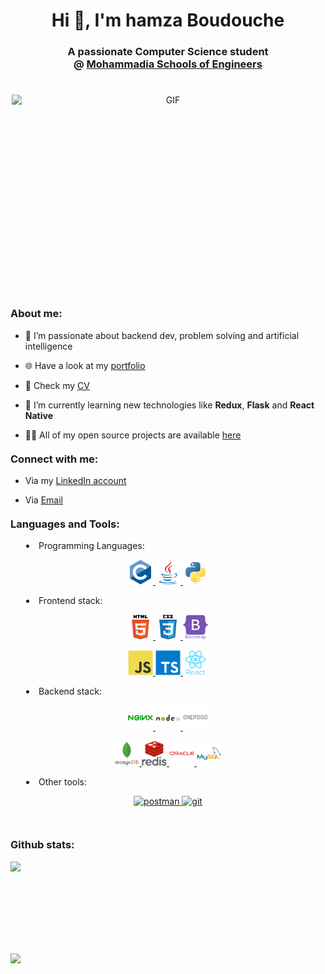 <h1 align="center">Hi 👋, I'm hamza Boudouche</h1>
<h3 align="center">A passionate Computer Science student <br> @ <a href="https://www.emi.ac.ma/">Mohammadia Schools of Engineers</a></h3>
<h1></h1>
<p align="center">
<img align="center" alt="GIF" src="https://cdn.dribbble.com/users/1059583/screenshots/4171367/coding-freak.gif" width="500" height="320" style="  display: block; margin-left: auto;margin-right: auto;"/>
</p>
<h3 align="left" style="margin-top: 20px;">About me:</h3>

- 🔭 I’m passionate about backend dev, problem solving and artificial intelligence

- 🌐 Have a look at my [portfolio](https://hboudouche.netlify.com)

- 📄 Check my [CV](https://drive.google.com/file/d/1DWyT5YOb0F-x8tNrgyHzrWehpgdsMTlV/view?usp=sharing)

- 🌱 I’m currently learning new technologies like **Redux**, **Flask** and **React Native**

- 👨‍💻 All of my open source projects are available [here](https://github.com/hamza-boudouche?tab=repositories)

<h3 align="left" style="margin-top: 20px;">Connect with me:</h3>

- Via my [LinkedIn account](https://www.linkedin.com/in/hamza-boudouche-052b53167/)

- Via <a href = "mailto: boudouche.hamza.11@gmail.com">Email</a>

<h3 align="left" style="margin-top: 20px;">Languages and Tools:</h3>
<p >
	<li style="margin-left: 25px;"> Programming Languages: </li>
  <p align="center">
      	<a href="https://www.cprogramming.com/" target="_blank"> <img src="https://raw.githubusercontent.com/devicons/devicon/master/icons/c/c-original.svg" alt="c" width="40" height="40"/> </a>
      	<a href="https://www.java.com" target="_blank"> <img src="https://raw.githubusercontent.com/devicons/devicon/master/icons/java/java-original.svg" alt="java" width="40" height="40"/> </a>
      	<a href="https://www.python.org" target="_blank"> <img src="https://raw.githubusercontent.com/devicons/devicon/master/icons/python/python-original.svg" alt="python" width="40" height="40"/> </a>
      </p>
			<li style="margin-left: 25px;"> Frontend stack: </li>
      <p align="center">
      	<a href="https://www.w3.org/html/" target="_blank"> <img src="https://raw.githubusercontent.com/devicons/devicon/master/icons/html5/html5-original-wordmark.svg" alt="html5" width="40" height="40"/> </a>
      	<a href="https://www.w3schools.com/css/" target="_blank"> <img src="https://raw.githubusercontent.com/devicons/devicon/master/icons/css3/css3-original-wordmark.svg" alt="css3" width="40" height="40"/> </a>
      	 <a href="https://getbootstrap.com" target="_blank"> <img src="https://raw.githubusercontent.com/devicons/devicon/master/icons/bootstrap/bootstrap-plain-wordmark.svg" alt="bootstrap" width="40" height="40"/> </a>
      <p align="center">
      <a href="https://developer.mozilla.org/en-US/docs/Web/JavaScript" target="_blank"> <img src="https://raw.githubusercontent.com/devicons/devicon/master/icons/javascript/javascript-original.svg" alt="javascript" width="40" height="40"/> </a>
      	 <a href="https://www.typescriptlang.org/" target="_blank"> <img src="https://raw.githubusercontent.com/devicons/devicon/master/icons/typescript/typescript-original.svg" alt="typescript" width="40" height="40"/> </a>
      	 <a href="https://reactjs.org/" target="_blank"> <img src="https://raw.githubusercontent.com/devicons/devicon/master/icons/react/react-original-wordmark.svg" alt="react" width="40" height="40"/> </a>
  <li style="margin-left: 25px;"> Backend stack: </li>    
			<p align="center">
      	  <a href="https://www.nginx.com" target="_blank"> <img src="https://raw.githubusercontent.com/devicons/devicon/master/icons/nginx/nginx-original.svg" alt="nginx" width="40" height="40"/> </a> <a href="https://nodejs.org" target="_blank"> <img src="https://raw.githubusercontent.com/devicons/devicon/master/icons/nodejs/nodejs-original-wordmark.svg" alt="nodejs" width="40" height="40"/> </a>
					<a href="https://expressjs.com" target="_blank"> <img src="https://raw.githubusercontent.com/devicons/devicon/master/icons/express/express-original-wordmark.svg" alt="express" width="40" height="40"/> </a>
					<p align="center">
					 <a href="https://www.mongodb.com/" target="_blank"> <img src="https://raw.githubusercontent.com/devicons/devicon/master/icons/mongodb/mongodb-original-wordmark.svg" alt="mongodb" width="40" height="40"/> </a> 
					<a href="https://redis.io" target="_blank"> <img src="https://raw.githubusercontent.com/devicons/devicon/master/icons/redis/redis-original-wordmark.svg" alt="redis" width="40" height="40"/> </a>
					<a href="https://www.oracle.com/" target="_blank"> <img src="https://raw.githubusercontent.com/devicons/devicon/master/icons/oracle/oracle-original.svg" alt="oracle" width="40" height="40"/> </a>
      	<a href="https://www.mysql.com/" target="_blank"> <img src="https://raw.githubusercontent.com/devicons/devicon/master/icons/mysql/mysql-original-wordmark.svg" alt="mysql" width="40" height="40"/> </a>
	<li style="margin-left: 25px;"> Other tools: </li>  
			<p align="center">
			<a href="https://postman.com" target="_blank"> <img src="https://www.vectorlogo.zone/logos/getpostman/getpostman-icon.svg" alt="postman" width="40" height="40"/> </a>  
      	<a href="https://git-scm.com/" target="_blank"> <img src="https://www.vectorlogo.zone/logos/git-scm/git-scm-icon.svg" alt="git" width="40" height="40"/> </a>
      </p>
  </p>
  <br>
	<h3 align="left" style="margin-top: 20px;">Github stats:</h3>
  <a href="#"><img height="137.3px" src="https://github-readme-stats.vercel.app/api?username=hamza-boudouche&count_private=true&show_icons=true&include_all_commits=true" style="  display: block; margin-left: auto;margin-right: auto; margin-top:10px"/><img height="137.3px" src="https://github-readme-stats.vercel.app/api/top-langs/?username=hamza-boudouche&hide=html&hide_title=true&hide_border=true&layout=compact&langs_count=7&exclude_repo=comp426&text_color=000&icon_color=ffftheme=onedark" style="  display: block; margin-left: auto;margin-right: auto; margin-top:10px"/></a>
